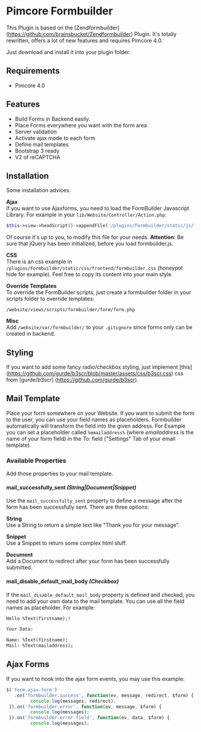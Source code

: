 # Pimcore Formbuilder

This Plugin is based on the [Zendformbuilder] (https://github.com/brainsbucket/Zendformbuilder) Plugin.
It's totally rewritten, offers a lot of new features and requires Pimcore 4.0.

Just download and install it into your plugin folder.

## Requirements
* Pimcore 4.0

## Features
* Build Forms in Backend easily.
* Place Forms everywhere you want with the form area
* Server validation
* Activate ajax mode to each form
* Define mail templates
* Bootstrap 3 ready
* V2 of reCAPTCHA

## Installation
Some installation advices. 

**Ajax**  
If you want to use Ajaxforms, you need to load the FormBuilder Javascript Library. For example in your `lib/Website/Controller/Action.php`:
```php
$this->view->headScript()->appendFile('/plugins/Formbuilder/static/js/frontend/formbuilder.js');
```
Of course it's up to you, to modify this file for your needs.
**Attention:** Be sure that jQuery has been initialized, before you load formbuilder.js.

**CSS**  
There is an css example in `/plugins/Formbuilder/static/css/frontend/formbuilder.css` (honeypot hide for example).
Feel free to copy its content into your main style.

**Override Templates**  
To override the FormBuilder scripts, just create a formbuilder folder in your scripts folder to override templates:
 
 `/website/views/scripts/formbuilder/form/form.php`

**Misc**  
Add `/website/var/formbuilder/` to your `.gitignore` since forms only can be created in backend.

## Styling
If you want to add some fancy radio/checkbox styling, just implement [this] (https://github.com/gurde/b3scr/blob/master/assets/css/b3scr.css) css from [gurde/b3scr] (https://github.com/gurde/b3scr).

## Mail Template
Place your form somewhere on your Website.
If you want to submit the form to the user, you can use your field names as placeholders. Formbuilder automatically will transform the field into the given address.
For Example you can set a placeholder called `%emailaddress%` (where *emailaddress* is the name of your form field) in the *To:* field ("Settings" Tab of your email template).

### Available Properties

Add those properties to your mail template.

#### mail_successfully_sent *(String|Document|Snippet)*

Use the `mail_successfully_sent` property to define a message after the form has been successfully sent.
There are three options:

**String**  
Use a String to return a simple text like "Thank you for your message".

**Snippet**  
Use a Snippet to return some complex html stuff.

**Document**  
Add a Document to redirect after your form has been successfully submitted.

#### mail_disable_default_mail_body *(Checkbox)*  

If the `mail_disable_default_mail_body` property is defined and checked, you need to add your own data to the mail template.
You can use all the field names as placeholder. For example:

```html
Hello %Text(firstname);!

Your Data:

Name: %Text(firstname);
Mail: %Text(mailaddress);
```

## Ajax Forms

If you want to hook into the ajax form events, you may use this example:

```javascript
$('form.ajax-form')
   .on('formbuilder.success', function(ev, message, redirect, $form) {
         console.log(messages, redirect);
 }).on('formbuilder.error', function(ev, message, $form) {
         console.log(messages);
 }).on('formbuilder.error-field', function(ev, data, $form) {
         console.log(messages);
```